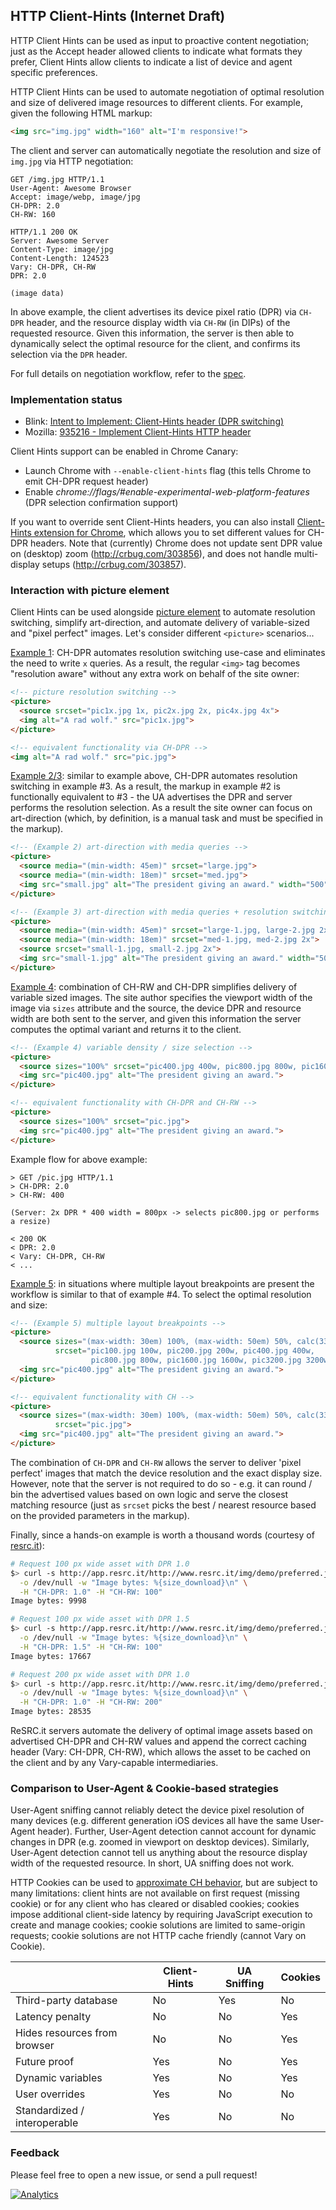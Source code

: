 ## HTTP Client-Hints (Internet Draft) 

HTTP Client Hints can be used as input to proactive content negotiation; just as the Accept header allowed clients to indicate what formats they prefer, Client Hints allow clients to indicate a list of device and agent specific preferences.

HTTP Client Hints can be used to automate negotiation of optimal resolution and size of delivered image resources to different clients. For example, given the following HTML markup:

```html
<img src="img.jpg" width="160" alt="I'm responsive!">
```

The client and server can automatically negotiate the resolution and size of `img.jpg` via HTTP negotiation:

```http
GET /img.jpg HTTP/1.1
User-Agent: Awesome Browser
Accept: image/webp, image/jpg
CH-DPR: 2.0
CH-RW: 160
```
```http
HTTP/1.1 200 OK
Server: Awesome Server
Content-Type: image/jpg
Content-Length: 124523
Vary: CH-DPR, CH-RW
DPR: 2.0

(image data)
```

In above example, the client advertises its device pixel ratio (DPR) via `CH-DPR` header, and the resource display width via `CH-RW` (in DIPs) of the requested resource. Given this information, the server is then able to dynamically select the optimal resource for the client, and confirms its selection via the `DPR` header.

For full details on negotiation workflow, refer to the [spec](https://github.com/igrigorik/http-client-hints/blob/master/draft-grigorik-http-client-hints-01.txt).


### Implementation status

* Blink: [Intent to Implement: Client-Hints header (DPR switching)](https://groups.google.com/a/chromium.org/d/msg/blink-dev/c38s7y6dH-Q/bNFczRZj5MsJ)
* Mozilla: [935216 - Implement Client-Hints HTTP header](https://bugzilla.mozilla.org/show_bug.cgi?id=935216)

Client Hints support can be enabled in Chrome Canary:

* Launch Chrome with `--enable-client-hints` flag (this tells Chrome to emit CH-DPR request header)
* Enable _chrome://flags/#enable-experimental-web-platform-features_ (DPR selection confirmation support)

If you want to override sent Client-Hints headers, you can also install [Client-Hints extension for Chrome](https://chrome.google.com/webstore/detail/client-hints/gdghpgmkfaedgngmnahnaaegpacanlef), which allows you to set different values for CH-DPR headers. Note that (currently) Chrome does not update sent DPR value on (desktop) zoom (http://crbug.com/303856), and does not handle multi-display setups (http://crbug.com/303857).


### Interaction with picture element

Client Hints can be used alongside [picture element](http://picture.responsiveimages.org/) to automate resolution switching, simplify art-direction, and automate delivery of variable-sized and "pixel perfect" images. Let's consider different `<picture>` scenarios...

[Example 1](http://picture.responsiveimages.org/#examples): CH-DPR automates resolution switching use-case and eliminates the need to write `x` queries. As a result, the regular `<img>` tag becomes "resolution aware" without any extra work on behalf of the site owner:

```html
<!-- picture resolution switching -->
<picture>
  <source srcset="pic1x.jpg 1x, pic2x.jpg 2x, pic4x.jpg 4x">
  <img alt="A rad wolf." src="pic1x.jpg">
</picture>

<!-- equivalent functionality via CH-DPR -->
<img alt="A rad wolf." src="pic.jpg">
```

[Example 2/3](http://picture.responsiveimages.org/#examples): similar to example above, CH-DPR automates resolution switching in example #3. As a result, the markup in example #2 is functionally equivalent to #3 - the UA advertises the DPR and server performs the resolution selection. As a result the site owner can focus on art-direction (which, by definition, is a manual task and must be specified in the markup).

```html
<!-- (Example 2) art-direction with media queries -->
<picture>
  <source media="(min-width: 45em)" srcset="large.jpg">
  <source media="(min-width: 18em)" srcset="med.jpg">
  <img src="small.jpg" alt="The president giving an award." width="500" height="500">
</picture>

<!-- (Example 3) art-direction with media queries + resolution switching -->
<picture>
  <source media="(min-width: 45em)" srcset="large-1.jpg, large-2.jpg 2x">
  <source media="(min-width: 18em)" srcset="med-1.jpg, med-2.jpg 2x">
  <source srcset="small-1.jpg, small-2.jpg 2x">
  <img src="small-1.jpg" alt="The president giving an award." width="500" height="500">
</picture>
```

[Example 4](http://picture.responsiveimages.org/#examples): combination of CH-RW and CH-DPR simplifies delivery of variable sized images. The site author specifies the viewport width of the image via `sizes` attribute and the source, the device DPR and resource width are both sent to the server, and given this information the server computes the optimal variant and returns it to the client.

```html
<!-- (Example 4) variable density / size selection -->
<picture>
  <source sizes="100%" srcset="pic400.jpg 400w, pic800.jpg 800w, pic1600.jpg 1600w">
  <img src="pic400.jpg" alt="The president giving an award.">
</picture>

<!-- equivalent functionality with CH-DPR and CH-RW -->
<picture>
  <source sizes="100%" srcset="pic.jpg">
  <img src="pic400.jpg" alt="The president giving an award.">
</picture>
```

Example flow for above example:

```
> GET /pic.jpg HTTP/1.1
> CH-DPR: 2.0
> CH-RW: 400

(Server: 2x DPR * 400 width = 800px -> selects pic800.jpg or performs a resize)

< 200 OK
< DPR: 2.0
< Vary: CH-DPR, CH-RW
< ...
```

[Example 5](http://picture.responsiveimages.org/#examples): in situations where multiple layout breakpoints are present the workflow is similar to that of example #4. To select the optimal resolution and size:

```html
<!-- (Example 5) multiple layout breakpoints -->
<picture>
  <source sizes="(max-width: 30em) 100%, (max-width: 50em) 50%, calc(33%-100px)"
          srcset="pic100.jpg 100w, pic200.jpg 200w, pic400.jpg 400w,
                  pic800.jpg 800w, pic1600.jpg 1600w, pic3200.jpg 3200w">
  <img src="pic400.jpg" alt="The president giving an award.">
</picture>

<!-- equivalent functionality with CH -->
<picture>
  <source sizes="(max-width: 30em) 100%, (max-width: 50em) 50%, calc(33%-100px)"
          srcset="pic.jpg">
  <img src="pic400.jpg" alt="The president giving an award.">
</picture>
```

The combination of `CH-DPR` and `CH-RW` allows the server to deliver 'pixel perfect' images that match the device resolution and the exact display size. However, note that the server is not required to do so - e.g. it can round / bin the advertised values based on own logic and serve the closest matching resource (just as `srcset` picks the best / nearest resource based on the provided parameters in the markup).

Finally, since a hands-on example is worth a thousand words (courtesy of [resrc.it](http://www.resrc.it/)):

```bash
# Request 100 px wide asset with DPR 1.0
$> curl -s http://app.resrc.it/http://www.resrc.it/img/demo/preferred.jpg \
  -o /dev/null -w "Image bytes: %{size_download}\n" \
  -H "CH-DPR: 1.0" -H "CH-RW: 100"
Image bytes: 9998

# Request 100 px wide asset with DPR 1.5
$> curl -s http://app.resrc.it/http://www.resrc.it/img/demo/preferred.jpg \
  -o /dev/null -w "Image bytes: %{size_download}\n" \
  -H "CH-DPR: 1.5" -H "CH-RW: 100"
Image bytes: 17667

# Request 200 px wide asset with DPR 1.0
$> curl -s http://app.resrc.it/http://www.resrc.it/img/demo/preferred.jpg \
  -o /dev/null -w "Image bytes: %{size_download}\n" \
  -H "CH-DPR: 1.0" -H "CH-RW: 200"
Image bytes: 28535
```

ReSRC.it servers automate the delivery of optimal image assets based on advertised CH-DPR and CH-RW values and append the correct caching header (Vary: CH-DPR, CH-RW), which allows the asset to be cached on the client and by any Vary-capable intermediaries.


### Comparison to User-Agent & Cookie-based strategies

User-Agent sniffing cannot reliably detect the device pixel resolution of many devices (e.g. different generation iOS devices all have the same User-Agent header). Further, User-Agent detection cannot account for dynamic changes in DPR (e.g. zoomed in viewport on desktop devices). Similarly, User-Agent detection cannot tell us anything about the resource display width of the requested resource. In short, UA sniffing does not work.

HTTP Cookies can be used to [approximate CH behavior](https://github.com/jonathantneal/http-client-hints), but are subject to many limitations: client hints are not available on first request (missing cookie) or for any client who has cleared or disabled cookies; cookies impose additional client-side latency by requiring JavaScript execution to create and manage cookies; cookie solutions are limited to same-origin requests; cookie solutions are not HTTP cache friendly (cannot Vary on Cookie).

<table>
<thead>
  <tr>
    <th></th>
    <th>Client-Hints</th>
    <th>UA Sniffing</th>
    <th>Cookies</th>
  </tr>
</thead>
<tbody>
  <tr>
    <td>Third-party database</td>
    <td>No</td>
    <td>Yes</td>
    <td>No</td>
  </tr>
  <tr>
    <td>Latency penalty</td>
    <td>No</td>
    <td>No</td>
    <td>Yes</td>
  </tr>
  <tr>
    <td>Hides resources from browser</td>
    <td>No</td>
    <td>No</td>
    <td>Yes</td>
  </tr>
  <tr>
    <td>Future proof</td>
    <td>Yes</td>
    <td>No</td>
    <td>Yes</td>
  </tr>
  <tr>
    <td>Dynamic variables</td>
    <td>Yes</td>
    <td>No</td>
    <td>Yes</td>
  </tr>
  <tr>
    <td>User overrides</td>
    <td>Yes</td>
    <td>No</td>
    <td>No</td>
  </tr>
  <tr>
    <td>Standardized / interoperable</td>
    <td>Yes</td>
    <td>No</td>
    <td>No</td>
  </tr>
</tbody>
</table>

### Feedback

Please feel free to open a new issue, or send a pull request!

[![Analytics](https://ga-beacon.appspot.com/UA-71196-10/http-client-hints/readme)](https://github.com/igrigorik/ga-beacon)
